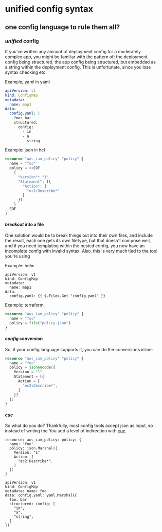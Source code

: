 # unified config syntax

## one config language to rule them all?


### _unified_ config

If you've written any amount of deployment config for a moderately complex app,
you might be familiar with the pattern of:
the deployment config being structured,
the app config being structured,
but embedded as a string within the deployment config.
This is unfortunate,
since you lose syntax checking etc.

Example, yaml in yaml
```yaml
apiVersion: v1
kind: ConfigMap
metadata:
  name: map1
data:
  config.yaml: |
    foo: bar
    structured:
      config:
        - in
        - a
        - string
```

Example: json in hcl
```terraform
resource "aws_iam_policy" "policy" {
  name = "foo"
  policy = <<EOF
    {
      "Version": "1"
      "Statement": [{
        "Action": [
          "ec2:Describe*"
        ]
      }]
    }
  EOF
}
```

#### _breakout_ into a file

One solution would be to break things out into their own files,
and include the result,
each one gets its own filetype,
but that doesn't compose well,
and if you need templating within the nested config,
you now have an incomplete config with invalid syntax.
Also, this is very much tied to the tool you're using

Example: helm
```helm
apiVersion: v1
kind: ConfigMap
metadata:
  name: map1
data:
  config.yaml: {{ $.Files.Get "config.yaml" }}
```

Example: terraform
```terraform
resource "aws_iam_policy" "policy" {
  name = "foo"
  policy = file("policy.json")
}
```

#### _config_ conversion

So, if your config language supports it,
you can do the conversions inline:

```terraform
resource "aws_iam_policy" "policy" {
  name = "foo"
  policy = jsonencode({
    Version = "1"
    Statement = [{
      Action = [
        "ec2:Describe*",
      ]
    }]
  })
}
```

#### _cue_

So what do you do?
Thankfully, most config tools accept json as input,
so instead of writing the
You add a level of indirection with [cue](https://cuelang.org/).

```cue
resource: aws_iam_policy: policy: {
  name: "foo"
  policy: json.Marshal({
    Version: "1"
    Action: [
      "ec2:Describe*",
    ]
  })
}
```

```
apiVersion: v1
kind: ConfigMap
metadata: name: foo
data: config.yaml: yaml.Marshal({
  foo: bar
  structured: config: [
    "in",
    "a",
    "string",
  ]
})
```

